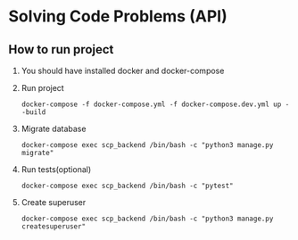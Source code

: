# Solving Code Problems (API)

## How to run project

1. You should have installed docker and docker-compose

2. Run project

    ```docker-compose -f docker-compose.yml -f docker-compose.dev.yml up --build```

3. Migrate database

    ```docker-compose exec scp_backend /bin/bash -c "python3 manage.py migrate"```

4. Run tests(optional)

    ```docker-compose exec scp_backend /bin/bash -c "pytest"```

5. Create superuser

   ```docker-compose exec scp_backend /bin/bash -c "python3 manage.py createsuperuser"```